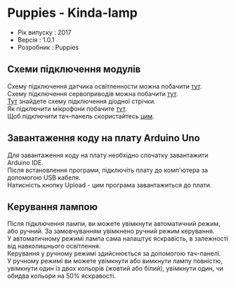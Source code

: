 # Puppies - Kinda-lamp

+ Рік випуску : 2017 <BR>
+ Версія : 1.0.1 <BR>
+ Розробник : Puppies <BR>

## Схеми підключення модулів

Схему підключення датчика освітленности можна побачити [тут](https://lesson.iarduino.ru/page/podklyuchaem-bh1750-datchik-osveschennosti-gy-30-gy-302-k-arduino/). <BR>
Схему підключення сервоприводів можна побачити [тут](http://4.bp.blogspot.com/-zCq3t300cRE/UDznMIL6G7I/AAAAAAAAAcU/00JGKP7zIkw/s1600/arduino-servo.jpg). <BR>
[Тут](http://bigbarrel.ru/wp-content/uploads/2015/10/led_arduino_npn_pnp.png) знайдете схему підключення діодної стрічки. <BR>
Як підключити мікрофони побачите [тут](http://роботехника18.рф/как-подключить-датчик-звука-к-ардуино/).<BR>
Щоб підключити тач-панель скористайтесь [цим](https://geektimes.ru/post/257300/).<BR>

## Завантаження коду на плату Arduino Uno

Для завантаження коду на плату необхідно спочатку завантажити Arduino IDE.<BR>
Після встановлення програми, підключіть плату до комп'ютера за допомогою USB кабеля. <BR>
Натисність кнопку Upload - цим програма завантажиться до плати. <BR>

## Керування лампою

Після підключення лампи, ви можете увімкнути автоматичний режим, або ручний. За замовчуванням увімкнено ручний режим керування.<BR>
У автоматичному режимі лампа сама налаштує яскравість, в залежності від навколишнього освітлення.<BR>
Керування у ручному режимі здийснюється за допомогою тач-панелі.<BR>
У ручному режимі ви можете увімкнути або вимкнути лампу повністю, увімкнути один із двох кольорів (жовтий або білий), увімкнути один, чи обидва кольори на 50% яскравості.<BR>
